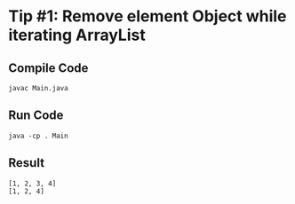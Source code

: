 # Tip #1: Remove element Object while iterating ArrayList

## Compile Code
`javac Main.java`

## Run Code
`java -cp . Main`

## Result
```
[1, 2, 3, 4]
[1, 2, 4]
```